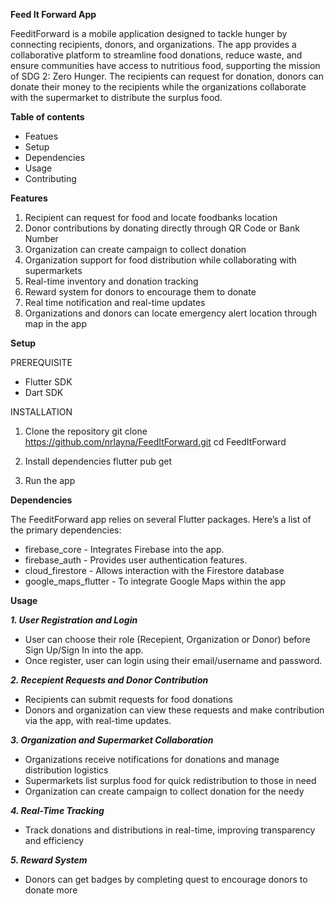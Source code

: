 **Feed It Forward App**

FeeditForward is a mobile application designed to tackle hunger by connecting recipients, donors, and organizations. The app provides a collaborative platform to streamline food donations, reduce waste, and ensure communities have access to nutritious food, supporting the mission of SDG 2: Zero Hunger. The recipients can request for donation, donors can donate their money to the recipients while the organizations collaborate with the supermarket to distribute the surplus food. 

**Table of contents**
- Featues
- Setup
- Dependencies
- Usage
- Contributing

**Features**
1. Recipient can request for food and locate foodbanks location
2. Donor contributions by donating directly through QR Code or Bank Number
3. Organization can create campaign to collect donation
4. Organization support for food distribution while collaborating with supermarkets
5. Real-time inventory and donation tracking
6. Reward system for donors to encourage them to donate
7. Real time notification and real-time updates
8. Organizations and donors can locate emergency alert location through map in the app
   
**Setup**

PREREQUISITE 
- Flutter SDK
- Dart SDK

INSTALLATION
1. Clone the repository
   git clone https://github.com/nrlayna/FeedItForward.git
   cd FeedItForward

2. Install dependencies
   flutter pub get

3. Run the app
   
**Dependencies**

The FeeditForward app relies on several Flutter packages. Here’s a list of the primary dependencies:

- firebase_core - Integrates Firebase into the app.
- firebase_auth - Provides user authentication features.
- cloud_firestore - Allows interaction with the Firestore database
- google_maps_flutter - To integrate Google Maps within the app

**Usage**

**_1. User Registration and Login_**
- User can choose their role (Recepient, Organization or Donor) before Sign Up/Sign In into the app.
- Once register, user can login using their email/username and password.

**_2. Recepient Requests and Donor Contribution_**
- Recipients can submit requests for food donations
- Donors and organization can view these requests and make contribution via the app, with real-time updates.

**_3. Organization and Supermarket Collaboration_**
- Organizations receive notifications for donations and manage distribution logistics
- Supermarkets list surplus food for quick redistribution to those in need
- Organization can create campaign to collect donation for the needy

**_4. Real-Time Tracking_**
- Track donations and distributions in real-time, improving transparency and efficiency

**_5. Reward System_**
- Donors can get badges by completing quest to encourage donors to donate more
  
